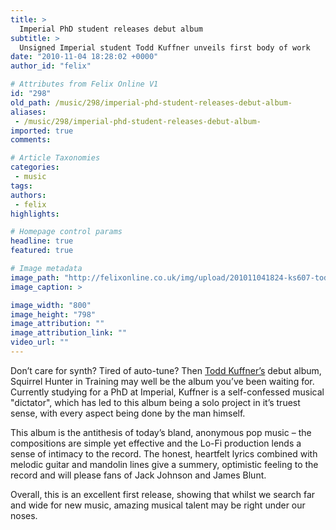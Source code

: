 ```yaml
---
title: >
  Imperial PhD student releases debut album
subtitle: >
  Unsigned Imperial student Todd Kuffner unveils first body of work
date: "2010-11-04 18:28:02 +0000"
author_id: "felix"

# Attributes from Felix Online V1
id: "298"
old_path: /music/298/imperial-phd-student-releases-debut-album-
aliases:
 - /music/298/imperial-phd-student-releases-debut-album-
imported: true
comments:

# Article Taxonomies
categories:
 - music
tags:
authors:
 - felix
highlights:

# Homepage control params
headline: true
featured: true

# Image metadata
image_path: "http://felixonline.co.uk/img/upload/201011041824-ks607-toddkuff.jpg"
image_caption: >

image_width: "800"
image_height: "798"
image_attribution: ""
image_attribution_link: ""
video_url: ""
---
```


Don’t care for synth? Tired of auto-tune? Then [Todd Kuffner’s](http://toddkuffner.com/musicsite/) debut album, Squirrel Hunter in Training may well be the album you’ve been waiting for. Currently studying for a PhD at Imperial, Kuffner is a self-confessed musical "dictator", which has led to this album being a solo project in it’s truest sense, with every aspect being done by the man himself.

This album is the antithesis of today’s bland, anonymous pop music – the compositions are simple yet effective and the Lo-Fi production lends a sense of intimacy to the record. The honest, heartfelt lyrics combined with melodic guitar and mandolin lines give a summery, optimistic feeling to the record and will please fans of Jack Johnson and James Blunt.

Overall, this is an excellent first release, showing that whilst we search far and wide for new music, amazing musical talent may be right under our noses.
